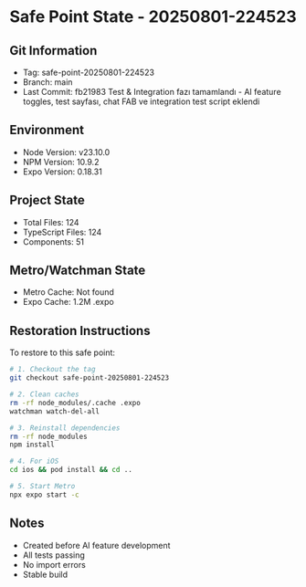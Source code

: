 # Safe Point State - 20250801-224523

## Git Information
- Tag: safe-point-20250801-224523
- Branch: main
- Last Commit: fb21983 Test & Integration fazı tamamlandı - AI feature toggles, test sayfası, chat FAB ve integration test script eklendi

## Environment
- Node Version: v23.10.0
- NPM Version: 10.9.2
- Expo Version: 0.18.31

## Project State
- Total Files:      124
- TypeScript Files:      124
- Components:       51

## Metro/Watchman State
- Metro Cache: Not found
- Expo Cache: 1.2M	.expo

## Restoration Instructions
To restore to this safe point:

```bash
# 1. Checkout the tag
git checkout safe-point-20250801-224523

# 2. Clean caches
rm -rf node_modules/.cache .expo
watchman watch-del-all

# 3. Reinstall dependencies
rm -rf node_modules
npm install

# 4. For iOS
cd ios && pod install && cd ..

# 5. Start Metro
npx expo start -c
```

## Notes
- Created before AI feature development
- All tests passing
- No import errors
- Stable build
